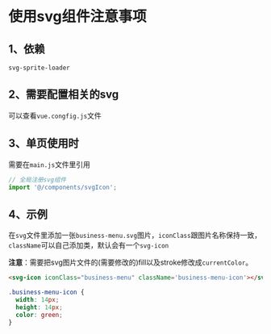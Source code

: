 # 使用svg组件注意事项

## 1、依赖

`svg-sprite-loader`

## 2、需要配置相关的svg

可以查看`vue.congfig.js`文件

## 3、单页使用时

需要在`main.js`文件里引用

```js
// 全局注册svg组件
import '@/components/svgIcon';
```

## 4、示例

在`svg`文件里添加一张`business-menu.svg`图片，`iconClass`跟图片名称保持一致，`className`可以自己添加类，默认会有一个`svg-icon`

**注意**：需要把svg图片文件的(需要修改的)fill以及stroke修改成`currentColor`。

```html
<svg-icon iconClass="business-menu" className='business-menu-icon'></svg-icon>
```

```css
.business-menu-icon {
  width: 14px;
  height: 14px;
  color: green;
}
```
